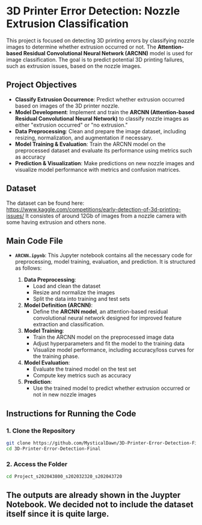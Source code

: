 # 3D Printer Error Detection: Nozzle Extrusion Classification

This project is focused on detecting 3D printing errors by classifying nozzle images to determine whether extrusion occurred or not. The **Attention-based Residual Convolutional Neural Network (ARCNN)** model is used for image classification. The goal is to predict potential 3D printing failures, such as extrusion issues, based on the nozzle images.

## Project Objectives

- **Classify Extrusion Occurrence**: Predict whether extrusion occurred based on images of the 3D printer nozzle.
- **Model Development**: Implement and train the **ARCNN (Attention-based Residual Convolutional Neural Network)** to classify nozzle images as either "extrusion occurred" or "no extrusion."
- **Data Preprocessing**: Clean and prepare the image dataset, including resizing, normalization, and augmentation if necessary.
- **Model Training & Evaluation**: Train the ARCNN model on the preprocessed dataset and evaluate its performance using metrics such as accuracy
- **Prediction & Visualization**: Make predictions on new nozzle images and visualize model performance with metrics and confusion matrices.


## Dataset
The dataset can be found here: https://www.kaggle.com/competitions/early-detection-of-3d-printing-issues/
It consistes of around 12Gb of images from a nozzle camera with some having extrusion and others none.

## Main Code File

- **`ARCNN.ipynb`**: This Jupyter notebook contains all the necessary code for preprocessing, model training, evaluation, and prediction. It is structured as follows:

    1. **Data Preprocessing**: 
        - Load and clean the dataset
        - Resize and normalize the images
        - Split the data into training and test sets
    2. **Model Definition (ARCNN)**: 
        - Define the **ARCNN model**, an attention-based residual convolutional neural network designed for improved feature extraction and classification.
    3. **Model Training**: 
        - Train the ARCNN model on the preprocessed image data
        - Adjust hyperparameters and fit the model to the training data
        - Visualize model performance, including accuracy/loss curves for the training phase.
    4. **Model Evaluation**: 
        - Evaluate the trained model on the test set
        - Compute key metrics such as accuracy
    5. **Prediction**: 
        - Use the trained model to predict whether extrusion occurred or not in new nozzle images
  

## Instructions for Running the Code

### 1. Clone the Repository

```bash
git clone https://github.com/MysticalDawn/3D-Printer-Error-Detection-Final.git
cd 3D-Printer-Error-Detection-Final
```

### 2. Access the Folder
```bash
cd Project_s202043800_s202032320_s202043720
```

## The outputs are already shown in the Juypter Notebook. We decided not to include the dataset itself since it is quite large. 
